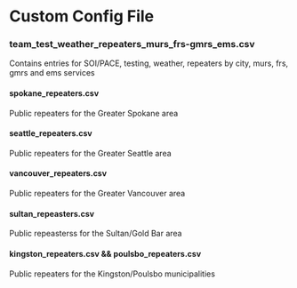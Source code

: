 # Custom Config File

### team_test_weather_repeaters_murs_frs-gmrs_ems.csv

Contains entries for SOI/PACE, testing, weather, repeaters by city, murs, frs, gmrs and ems services

#### spokane_repeaters.csv

Public repeaters for the Greater Spokane area

#### seattle_repeaters.csv

Public repeaters for the Greater Seattle area

#### vancouver_repeaters.csv

Public repeaters for the Greater Vancouver area

#### sultan_repeasters.csv

Public repeasterss for the Sultan/Gold Bar area

#### kingston_repeaters.csv && poulsbo_repeaters.csv

Public repeaters for the Kingston/Poulsbo municipalities


